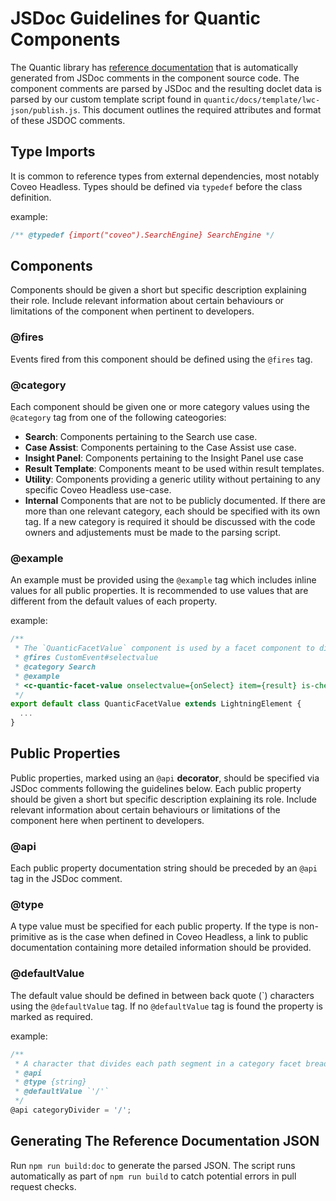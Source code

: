 # JSDoc Guidelines for Quantic Components

The Quantic library has [reference documentation](https://docs.coveo.com/en/quantic/latest/reference/) that is automatically generated from JSDoc comments in the component source code. The component comments are parsed by JSDoc and the resulting doclet data is parsed by our custom template script found in `quantic/docs/template/lwc-json/publish.js`. This document outlines the required attributes and format of these JSDOC comments.

## Type Imports

It is common to reference types from external dependencies, most notably Coveo Headless.
Types should be defined via `typedef` before the class definition.

example:

```js
/** @typedef {import("coveo").SearchEngine} SearchEngine */
```

## Components

Components should be given a short but specific description explaining their role. Include relevant information about certain behaviours or limitations of the component when pertinent to developers.

### @fires

Events fired from this component should be defined using the `@fires` tag.

### @category

Each component should be given one or more category values using the `@category` tag from one of the following cateogories:

- **Search**: Components pertaining to the Search use case.
- **Case Assist**: Components pertaining to the Case Assist use case.
- **Insight Panel**: Components pertaining to the Insight Panel use case
- **Result Template**: Components meant to be used within result templates.
- **Utility**: Components providing a generic utility without pertaining to any specific Coveo Headless use-case.
- **Internal** Components that are not to be publicly documented.
  If there are more than one relevant category, each should be specified with its own tag.
  If a new category is required it should be discussed with the code owners and adjustements must be made to the parsing script.

### @example

An example must be provided using the `@example` tag which includes inline values for all public properties. It is recommended to use values that are different from the default values of each property.

example:

```js
/**
 * The `QuanticFacetValue` component is used by a facet component to display a formatted facet value and the number of results with that value.
 * @fires CustomEvent#selectvalue
 * @category Search
 * @example
 * <c-quantic-facet-value onselectvalue={onSelect} item={result} is-checked={result.checked} display-as-link={displayAsLink} formatting-function={formattingFunction}></c-quantic-facet-value>
 */
export default class QuanticFacetValue extends LightningElement {
  ...
}
```

## Public Properties

Public properties, marked using an `@api` **decorator**, should be specified via JSDoc comments following the guidelines below.
Each public property should be given a short but specific description explaining its role. Include relevant information about certain behaviours or limitations of the component here when pertinent to developers.

### @api

Each public property documentation string should be preceded by an `@api` tag in the JSDoc comment.

### @type

A type value must be specified for each public property. If the type is non-primitive as is the case when defined in Coveo Headless, a link to public documentation containing more detailed information should be provided.

### @defaultValue

The default value should be defined in between back quote (\`) characters using the `@defaultValue` tag.
If no `@defaultValue` tag is found the property is marked as required.

example:

```js
/**
 * A character that divides each path segment in a category facet breadcrumb.
 * @api
 * @type {string}
 * @defaultValue `'/'`
 */
@api categoryDivider = '/';
```

## Generating The Reference Documentation JSON

Run `npm run build:doc` to generate the parsed JSON.
The script runs automatically as part of `npm run build` to catch potential errors in pull request checks.
